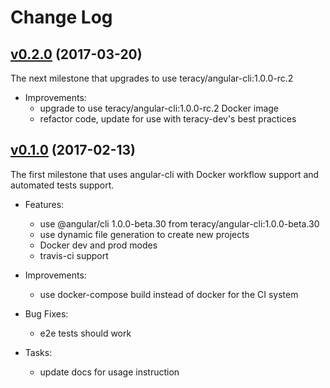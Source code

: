 # Change Log


## [v0.2.0][] (2017-03-20)

The next milestone that upgrades to use teracy/angular-cli:1.0.0-rc.2

- Improvements:
    + upgrade to use teracy/angular-cli:1.0.0-rc.2 Docker image
    + refactor code, update for use with teracy-dev's best practices


## [v0.1.0][] (2017-02-13)

The first milestone that uses angular-cli with Docker workflow support and automated tests support.

- Features:
    + use @angular/cli 1.0.0-beta.30 from teracy/angular-cli:1.0.0-beta.30
    + use dynamic file generation to create new projects
    + Docker dev and prod modes
    + travis-ci support

- Improvements:
    + use docker-compose build instead of docker for the CI system

- Bug Fixes:
    + e2e tests should work

- Tasks:
    + update docs for usage instruction


[v0.1.0]: https://github.com/teracyhq/angular-boilerplate/milestone/1?closed=1
[v0.2.0]: https://github.com/teracyhq/angular-boilerplate/milestone/2?closed=1